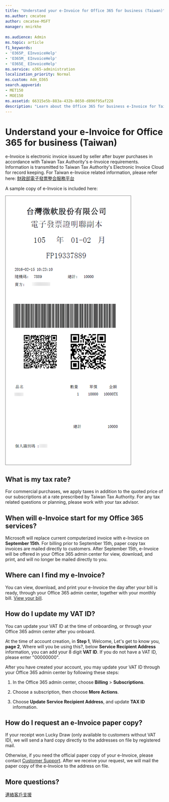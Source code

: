 ```yaml
---
title: "Understand your e-Invoice for Office 365 for business (Taiwan)"
ms.author: cmcatee
author: cmcatee-MSFT
manager: mnirkhe

ms.audience: Admin
ms.topic: article
f1_keywords:
- 'O365P_ EInvoiceHelp'
- 'O365M_ EInvoiceHelp'
- 'O365E_ EInvoiceHelp'
ms.service: o365-administration
localization_priority: Normal
ms.custom: Adm_O365
search.appverid:
- MET150
- MOE150
ms.assetid: 66315e5b-883a-432b-8650-d896f95af228
description: "Learn about the Office 365 for business e-Invoice for Taiwan."
---
```


# Understand your e-Invoice for Office 365 for business (Taiwan)

e-Invoice is electronic invoice issued by seller after buyer purchases in accordance with Taiwan Tax Authority's e-Invoice requirements. Information is transmitted to Taiwan Tax Authority's Electronic Invoice Cloud for record keeping. For Taiwan e-Invoice related information, please refer here: [財政部電子發票整合服務平台](https://www.einvoice.nat.gov.tw/)
  
A sample copy of e-Invoice is included here:
  
![The Taiwan e-Invoice.](../media/01a275ad-54a9-4b76-ac03-4b288508b161.png)
  
## What is my tax rate?

For commercial purchases, we apply taxes in addition to the quoted price of our subscriptions at a rate prescribed by Taiwan Tax Authority. For any tax related questions or planning, please work with your tax advisor.
  
## When will e-Invoice start for my Office 365 services?

Microsoft will replace current computerized invoice with e-Invoice on **September 15th**. For billing prior to September 15th, paper copy tax invoices are mailed directly to customers. After September 15th, e-Invoice will be offered in your Office 365 admin center for view, download, and print, and will no longer be mailed directly to you. 
  
## Where can I find my e-Invoice?

You can view, download, and print your e-Invoice the day after your bill is ready, through your Office 365 admin center, together with your monthly bill. [View your bill](https://support.office.com/zh-TW/article/2ae3ea58-4fce-4592-91d6-46e9ae3ec218).
  
## How do I update my VAT ID?

You can update your VAT ID at the time of onboarding, or through your Office 365 admin center after you onboard.
  
At the time of account creation, in **Step 1**, Welcome, Let's get to know you, **page 2**, Where will you be using this?, below **Service Recipient Address** information, you can add your 8 digit **VAT ID**. If you do not have a VAT ID, please enter "00000000".
  
After you have created your account, you may update your VAT ID through your Office 365 admin center by following these steps:
  
1. In the Office 365 admin center, choose **Billing** \> **Subscriptions**.
    
2. Choose a subscription, then choose **More Actions**.
    
3. Choose **Update Service Recipient Address**, and update **TAX ID** information. 
    
## How do I request an e-Invoice paper copy?

If your receipt won Lucky Draw (only available to customers without VAT ID), we will send a hard copy directly to the addresses on file by registered mail.
  
Otherwise, if you need the official paper copy of your e-Invoice, please contact [Customer Support](https://support.office.com/zh-tw/article/32a17ca7-6fa0-4870-8a8d-e25ba4ccfd4b). After we receive your request, we will mail the paper copy of the e-Invoice to the address on file.
  
## More questions?

[連絡客戶支援](https://support.office.com/zh-tw/article/32a17ca7-6fa0-4870-8a8d-e25ba4ccfd4b)
  

